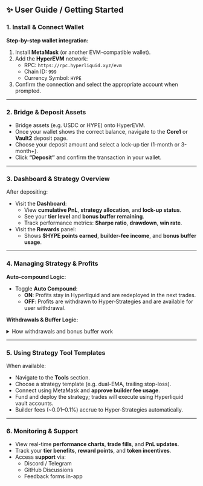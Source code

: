 ## ✨ User Guide / Getting Started

### 1. Install & Connect Wallet

**Step-by-step wallet integration:**

1. Install **MetaMask** (or another EVM-compatible wallet).
2. Add the **HyperEVM** network:
   - RPC: `https://rpc.hyperliquid.xyz/evm`  
   - Chain ID: `999`  
   - Currency Symbol: `HYPE`
3. Confirm the connection and select the appropriate account when prompted.

---

### 2. Bridge & Deposit Assets

- Bridge assets (e.g. USDC or HYPE) onto HyperEVM.
- Once your wallet shows the correct balance, navigate to the **Core1** or **Vault2** deposit page.
- Choose your deposit amount and select a lock-up tier (1-month or 3-month+).
- Click **“Deposit”** and confirm the transaction in your wallet.

---

### 3. Dashboard & Strategy Overview

After depositing:

- Visit the **Dashboard**:
  - View **cumulative PnL**, **strategy allocation**, and **lock-up status**.
  - See your **tier level** and **bonus buffer remaining**.
  - Track performance metrics: **Sharpe ratio**, **drawdown**, **win rate**.
- Visit the **Rewards** panel:
  - Shows **$HYPE points earned**, **builder-fee income**, and **bonus buffer usage**.

---

### 4. Managing Strategy & Profits

**Auto-compound Logic:**

- Toggle **Auto Compound**:
  - **ON**: Profits stay in Hyperliquid and are redeployed in the next trades.
  - **OFF**: Profits are withdrawn to Hyper‑Strategies and are available for user withdrawal.

**Withdrawals & Buffer Logic:**

<details>
<summary>How withdrawals and bonus buffer work</summary>

- First deposit incurs a **deposit fee**, which becomes your **bonus buffer** (e.g. a 20% fee = bonus buffer = initial deposit).
- **Reinvest within buffer**: Your next deposit up to that buffer amount is **fee-free** and fully deployed.
- Deposits above buffer incur a new deposit fee on the excess only.
- Performance fees apply only on trading profit (20% for 1-month lock, 15% for 3-month+).
</details>

---

### 5. Using Strategy Tool Templates

When available:

- Navigate to the **Tools** section.
- Choose a strategy template (e.g. dual-EMA, trailing stop-loss).
- Connect using MetaMask and **approve builder fee usage**.
- Fund and deploy the strategy; trades will execute using Hyperliquid vault accounts.
- Builder fees (~0.01–0.1%) accrue to Hyper‑Strategies automatically.

---

### 6. Monitoring & Support

- View real-time **performance charts**, **trade fills**, and **PnL updates**.
- Track your **tier benefits**, **reward points**, and **token incentives**.
- Access **support** via:
  - Discord / Telegram
  - GitHub Discussions
  - Feedback forms in-app
